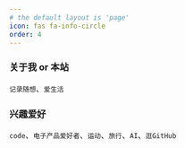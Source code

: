 ```yaml
---
# the default layout is 'page'
icon: fas fa-info-circle
order: 4
---
```


### 关于我 or 本站

`记录随想`、`爱生活`

### 兴趣爱好

`code`、`电子产品爱好者`、`运动`、`旅行`、`AI`、`逛GitHub`
